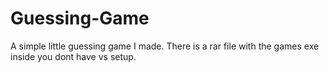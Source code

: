 # Guessing-Game
A simple little guessing game I made.
There is a rar file with the games exe inside you dont have vs setup.
